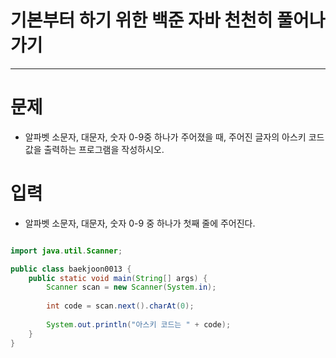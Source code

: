 # 기본부터 하기 위한 백준 자바 천천히 풀어나가기
--------------------------------------------

# 문제
 - 알파벳 소문자, 대문자, 숫자 0-9중 하나가 주어졌을 때, 주어진 글자의 아스키 코드값을 출력하는 프로그램을 작성하시오.
 
# 입력
 - 알파벳 소문자, 대문자, 숫자 0-9 중 하나가 첫째 줄에 주어진다.
 
 
 
~~~java

import java.util.Scanner;

public class baekjoon0013 {
	public static void main(String[] args) {
		Scanner scan = new Scanner(System.in);
		
		int code = scan.next().charAt(0);
		
		System.out.println("아스키 코드는 " + code);
	}
}
~~~